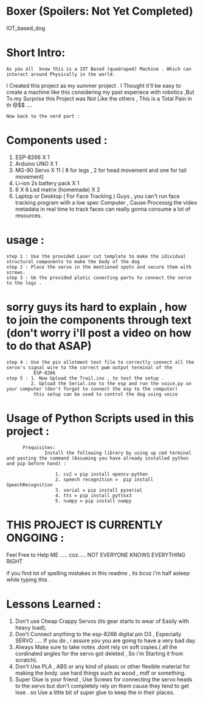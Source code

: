 # Boxer (Spoilers: Not Yet Completed)
IOT_based_dog

# Short Intro:
    As you all  know this is a IOT Based (quadraped) Machine . Which can interact around Physically in the world.
 I Created this project as my summer project . I Thought it'll be easy to create a machine like this considering my past experiece with robotics ,But To my Surprise this Project was Not Like the others , This is a Total Pain in th @$$ ....
 
    Now back to the nerd part :
    
# Components used :
  1. ESP-8266         X 1
  2. Arduino UNO      X 1
  3. MG-90 Servo      X 11  ( 8 for legs , 2 for head movement and one for tail movement)
  4. Li-ion 2s battery pack     X 1
  5. 6 X 6 Led matrix (homemade)  X 2
  6. Laptop or Desktop  ( For Face Tracking )
      Guys , you can't run face tracking program with a low spec Computer , Cause Processig the video metadata in real time to track faces can really gonna consume a lot of resources.
      
# usage :
    step 1 : Use the provided Laser cut template to make the idividual structural components to make the body of the dog
    step 2 : Place the servo in the mentioned spots and secure them with screws.
    step 3 : Ue the provided platic conecting parts to connect the servo to the legs .
# sorry guys its hard to explain , how to join the components through text (don't worry i'll post a video on how to do that ASAP)
    step 4 : Use the pin allotment text file to correctly connect all the servo's signal wire to the correct pwm output terminal of the
              ESP-8266
    step 5 : 1. Now Upload the Trail.ino , to test the setup .
             2. Upload the Serial.ino to the esp and run the voice.py on your computer (don't forgot to connect the esp to the computer) 
              this setup can be used to control the dog using voice 
              
 # Usage of Python Scripts used in this project :
          Prequisites:
                  Install the following library by using up cmd terminal and pasting the command (Assuming you have already installed python and pip before hand) :
                  
                      1. cv2 = pip install opencv-python
                      2. speech recognition =  pip install SpeechRecognition
                      3. serial = pip install pyserial
                      4. tts = pip install pyttsx3
                      5. numpy = pip install numpy
                    


# THIS PROJECT IS CURRENTLY ONGOING :

Feel Free to Help ME ..... coz..... NOT EVERYONE KNOWS EVERYTHING RIGHT

if you find lot of spelling mistakes in this readme , its bcoz i'm half asleep while typing this .

# Lessons Learned :
   1. Don't use Cheap Crappy Servos (its gear starts to wear of Easily with heavy load);
   2. Don't Connect anything to the esp-8266 digital pin D3 , Especially SERVO ..... If you do , i assure you you are going to have a very bad day.
   3. Always Make sure to take notes .dont rely on soft copies.( all the cordinated angles for the servo got deleted , So i'm Starting it from scratch).
   4. Don't Use PLA , ABS or any kind of plasic or other flexible material for making the body. use hard things such as wood , mdf or something.
   5. Super Glue is your friend , Use Screws for connecting the servo heads to the servo but don't completely rely on them cause they tend to get lose . so Use a little bit of super glue to keep the in their places.
